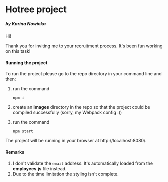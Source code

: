 # Hotree project

##### by Karina Nowicka



Hi! 

Thank you for inviting me to your recruitment process. It's been fun working on this task!



#### Running the project

To run the project please go to the repo directory in your command line and then:

1. run the command

   `npm i`

2. create an **images** directory in the repo so that the project could be compiled successfully (sorry, my Webpack config :))

3. run the command

   `npm start`

The project will be running in your browser at http://localhost:8080/.



#### Remarks

1. I don't validate the `email` address. It's automatically loaded from the **employees.js** file instead.
2. Due to the time limitation the styling isn't complete.


